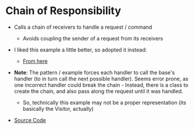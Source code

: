 # Chain of Responsibility
* Calls a chain of receivers to handle a request / command 
  * Avoids coupling the sender of a request from its receivers
* I liked this example a little better, so adopted it instead:
    * [From here](https://refactoring.guru/design-patterns/chain-of-responsibility/cpp/example)

* **Note**: The pattern / example forces each handler to call the base's handler
(to in turn call the next possible handler). Seems error prone, as one incorrect
handler could break the chain - Instead, there is a class to create the chain, 
and also pass along the request until it was handled.
  * So, technically this example may not be a proper representation (its 
    basically the Visitor, actually)

* [Source Code](main.cc)